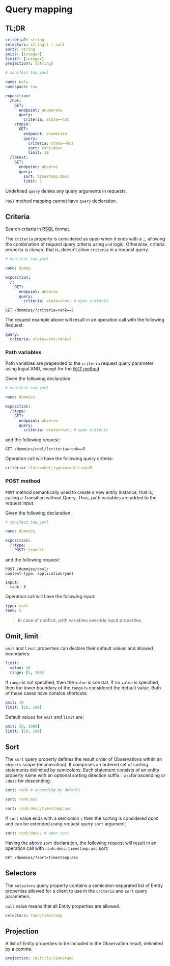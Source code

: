 # Query mapping

## TL;DR

```yaml
criteria?: string
selectors: string[] | null
sort?: string
omit?: [integer]
limit?: [integer]
projection?: [string]
```

```yaml
# manifest.toa.yaml

name: pots
namespace: tea

exposition:
  /hot:
    GET:
      endpoint: enumerate
      query:
        criteria: state==hot
    /top10:
      GET:
        endpoint: enumerate
        query:
          criteria: state==hot
          sort: rank:desc
          limit: 10
  /latest:
    GET:
      endpoint: observe
      query:
        sort: timestamp:desc
        limit: 1
```

Undefined `query` denies any query arguments in requests.

`POST` method mapping cannot have `query` declaration.

## Criteria

Search critaria in [RSQL](https://github.com/jirutka/rsql-parser) format.

The `criteria` property is considered as *open* when it ends with a `;`, allowing the combination of
request query criteria using `and` logic.
Otherwise, criteria property is *closed*, that is, doesn't allow `criteria` in a request query.

```yaml
# manifest.toa.yaml

name: dummy

exposition:
  /:
    GET:
      endpoint: observe
      query:
        criteria: state==hot; # open criteria
```

```http
GET /dummies/?criteria=rank==5
```

The request example above will result in an operation call with the following Request:

```yaml
query:
  criteria: state==hot;rank=5
```

### Path variables

Path variables are prepended to the `criteria` request query parameter using logial AND,
except for the [`POST` method](#post-method).

Given the following declaration:

```yaml
# manifest.toa.yaml

name: dummies

exposition:
  /:type:
    GET:
      endpoint: observe
      query:
        criteria: state==hot; # open criteria
```

and the following request:

```http request
GET /dummies/cool/?criteria=rank==5
```

Operation call will have the following query criteria:

```yaml
criteria: state==hot;type==cool;rank=5
```

### POST method

`POST` method semantically used to create a new entity instance, that is, calling a Transition
without Query.
Thus, path variables are added to the request input.

Given the following declaration:

```yaml
# manifest.toa.yaml

name: dummies

exposition:
  /:type:
    POST: transit
```

and the following request:

```http request
POST /dummies/cool/
content-type: application/yaml

input:
  rank: 5
```

Operation call will have the following input:

```yaml
type: cool
rank: 5
```

> In case of conflict, path variables override input properties.

## Omit, limit

`omit` and `limit` properties can declare their default values and allowed boundaries:

```yaml
limit:
  value: 10
  range: [1, 100]
```

If `range` is not specified, then the `value` is constat.
If no `value` is specified, then the lower boundary of the `range` is considered the default value.
Both of these cases have consice shortcuts:

```yaml
omit: 10
limit: [10, 100]
```

Default values for `omit` and `limit` are:

```yaml
omit: [0, 1000]
limit: [10, 100]
```

## Sort

The `sort` query property defines the result order of Observations within an `objects` scope
(enumeration).
It comprises an ordered set of sorting statements delimited by semicolons.
Each statement consists of an entity property name with an optional sorting direction suffix:
`:asc`for ascending or `:desc` for descending.

```yaml
sort: rank # ascending by default
```

```yaml
sort: rank:asc
```

```yaml
sort: rank:desc;timestamp:asc
```

If `sort` value ends with a semicolon `;` then the sorting is considered *open*
and can be extended using request query `sort` argument.

```yaml
sort: rank:desc; # open sort
```

Having the above `sort` declaration, the following request will result in an operation call
with `rank:desc;timestamp:asc` sort:

```http
GET /dummies/?sort=timestamp:asc
```

## Selectors

The `selectors` query property contains a semicolon-separated list of Entity properties allowed for
a client to use in the `criteria` and `sort` query parameters.

`null` value means that all Entity properties are allowed.

```yaml
selectors: rank;timestamp
```

## Projection

A list of Entity properties to be included in the Observation result, delimited by a comma.

```yaml
projection: id;title;timestamp
```
